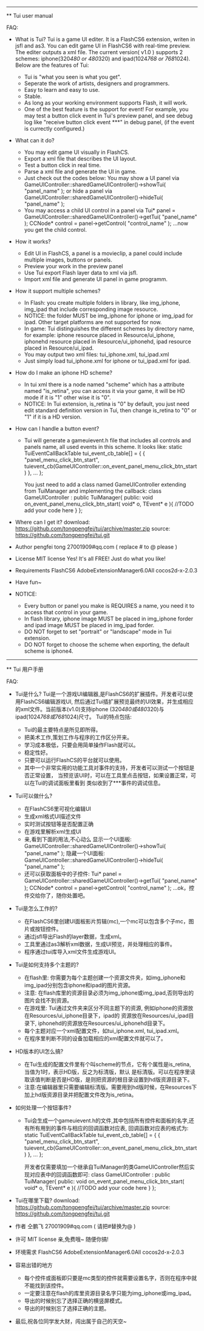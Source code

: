 ********************************************************************************
** Tui user manual

  FAQ:
* What is Tui?
  Tui is a game UI editer. It is a FlashCS6 extension, writen in jsfl and as3.
  You can edit game UI in FlashCS6 with real-time preview. The editer outputs
  a xml file. The current version( v1.0 ) supports 2 schemes: iphone(320*480 or 480*320)
  and ipad(1024*768 or 768*1024).
    Below are the features of Tui:
    * Tui is "what you seen is what you get".
    * Seperate the work of artists, designers and programmers.
    * Easy to learn and easy to use.
    * Stable.
    * As long as your working environment supports Flash, it will work.
    * One of the best feature is the support for event! For example, you may test a button click 
  event in Tui's preview panel, and see debug log like "receive button click event ***" in debug panel,
 (if the event is currectly configured.)

* What can it do?
  * You may edit game UI visually in FlashCS.
  * Export a xml file that describes the UI layout.
  * Test a button click in real time.
  * Parse a xml file and generate the UI in game.
  * Just check out the codes below:
    You may show a UI panel via 
    GameUIController::sharedGameUIController()->showTui( "panel_name" );
    or hide a panel via
    GameUIController::sharedGameUIController()->hideTui( "panel_name" );
  * You may access a child UI control in a panel via
    Tui* panel = GameUIController::sharedGameUIController()->getTui( "panel_name" );
    CCNode* control = panel->getControl( "control_name" );
    ...now you get the child control.

* How it works?
  * Edit UI in FlashCS, a panel is a movieclip, a panel could include multiple images,
    buttons or panels.
  * Preview your work in the preview panel
  * Use Tui export Flash layer data to xml via jsfl.
  * Import xml file and generate UI panel in game programm.

* How it support multiple schemes?
  * In Flash: you create multiple folders in library, like img_iphone, img_ipad that 
    include corresponding image resource.
  * NOTICE: the folder MUST be img_iphone for iphone or img_ipad for ipad. Other target platforms are not supported for now.
  * In game: Tui distinguishes the different schemes by directory name, for example: iphone 
    resource placed in Resource/ui_iphone, iphonehd resource placed in Resource/ui_iphonehd,
    ipad resource placed in Resource/ui_ipad.
  * You may output two xml files: tui_iphone.xml, tui_ipad.xml
  * Just simply load tui_iphone.xml for iphone or tui_ipad.xml for ipad.

* How do I make an iphone HD scheme?
  * In tui xml there is a node named "scheme" which has a attribute named "is_retina", you can
    access it via your game, it will be HD mode if it is "1" other wise it is "0".
  * NOTICE: In Tui extension, is_retina is "0" by default, you just need edit standard definition
    version in Tui, then change is_retina to "0" or "1" if it is a HD version.

* How can I handle a button event?
  * Tui will generate a gameuievent.h file that includes all controls and panels name, all
    used events in this scheme. It looks like:
    static TuiEventCallBackTable tui_event_cb_table[] = { 
        { "panel_menu_click_btn_start", tuievent_cb(GameUIController::on_event_panel_menu_click_btn_start) },
        ...
    };

    You just need to add a class named GameUIController extending from TuiManager and implementing the callback:
    class GameUIController : public TuiManager{
    public:
        void on_event_panel_menu_click_btn_start( void* o, TEvent* e ){
             //TODO add your code here
        }
    };

* Where can I get it?
  download: https://github.com/tongpengfei/tui/archive/master.zip
  source:   https://github.com/tongpengfei/tui.git

* Author
  pengfei tong     27001909#qq.com ( replace # to @ please )

* License
  MIT license
  Yes! It's all FREE! Just do what you like!

* Requirements
  FlashCS6
  AdobeExtensionManager6.0All
  cocos2d-x-2.0.3

* Have fun~

* NOTICE:
  * Every button or panel you make is REQUIRES a name, you need it to access that control in your game.
  * In flash library, iphone image MUST be placed in img_iphone forder and ipad image MUST
    be placed in img_ipad forder.
  * DO NOT forget to set "portrait" or "landscape" mode in Tui extension.
  * DO NOT forget to choose the scheme when exporting, the default scheme is iphone4.


********************************************************************************
** Tui 用户手册

  FAQ:
* Tui是什么?
    Tui是一个游戏UI编辑器,是FlashCS6的扩展插件。开发者可以使用FlashCS6编辑游戏UI,
  然后通过Tui插扩展预览最终的UI效果，并生成相应的xml文件。当前版本(v1.0)支持iphone
  (320*480或480*320)与ipad(1024*768或768*1024)尺寸。
    Tui的特点包括:
    * Tui的最主要特点是所见即所得。
    * 把美术工作,策划工作与程序的工作区分开来。
    * 学习成本极低，只要会用简单操作Flash就可以。
    * 稳定性好。
    * 只要可以运行FlashCS的平台就可以使用。
    * 其中一个非常实用的功能工具对事件的支持，开发者可以测试一个按钮是否正常设置，
      当预览该UI时，可以在工具里点击按钮，如果设置正常，可以在Tui的调试面板里看到
      类似收到了***事件的调试信息。

* Tui可以做什么?
  * 在FlashCS6里可视化编辑UI
  * 生成xml格式UI描述文件
  * 实时测试按钮等是否配置正确
  * 在游戏里解析xml生成UI
  * 亲,看到下面的用法,不心动么
    显示一个UI面板:
    GameUIController::sharedGameUIController()->showTui( "panel_name" );
    隐藏一个UI面板:
    GameUIController::sharedGameUIController()->hideTui( "panel_name" );
  * 还可以获取面板中的子控件:
    Tui* panel = GameUIController::sharedGameUIController()->getTui( "panel_name" );
    CCNode* control = panel->getControl( "control_name" );
    ...ok，控件交给你了，随你处置吧。

* Tui是怎么工作的?
  * 在FlashCS6里创建UI面板影片剪辑(mc),一个mc可以包含多个子mc，图片或按钮控件。
  * 通过jsfl导出Flash的layer数据，生成xml。
  * 工具里通过as3解析xml数据，生成UI预览，并处理相应的事件。
  * 程序通过tui库导入xml文件生成游戏UI。

* Tui是如何支持多个主题的?
  * 在flash里: 你需要为每个主题创建一个资源文件夹，如img_iphone和img_ipad分别包含iphone和ipad的图片资源。
  * 注意: 在flash库里的资源目录必须为img_iphone或img_ipad,否则导出的图片会找不到资源。
  * 在游戏里: Tui通过文件夹来区分不同主题下的资源, 例如iphone的资源放在Resources/ui_iphone目录下，ipad的
    资源放在Resources/ui_ipad目录下, iphonehd的资源放在Resources/ui_iphonehd目录下。
  * 每个主题对应一个xml配置文件，如tui_iphone.xml, tui_ipad.xml。
  * 在程序里判断不同的设备加载相应的xml配置文件就可以了。

* HD版本的UI怎么搞?
  * 在Tui生成的配置文件里有个叫scheme的节点，它有个属性是is_retina, 当值为1时，表示HD版，反之为标清版，默认
    是标清版。可以在程序里读取该值判断是否是HD版，是则把资源的根目录设置到hd版资源目录下。
  * 注意:在编辑器里只需要编辑标清版。需要用到hd版时候，在Resources下加上hd版资源目录并把配置文件改为is_retina。

* 如何处理一个按钮事件?
  * Tui会生成一个gameuievent.h的文件,其中包括所有控件和面板的名字,还有所有用到的事件与相应的回调函数对应表,
    回调函数对应表的格式为:
    static TuiEventCallBackTable tui_event_cb_table[] = { 
        { "panel_menu_click_btn_start", tuievent_cb(GameUIController::on_event_panel_menu_click_btn_start) },
        ...
    };

    开发者仅需要填加一个继承自TuiManager的类GameUIController然后实现对应表中的回调函数即可:
    class GameUIController : public TuiManager{
    public:
        void on_event_panel_menu_click_btn_start( void* o, TEvent* e ){
             //TODO add your code here
        }
    };

* Tui在哪里下载?
  download: https://github.com/tongpengfei/tui/archive/master.zip
  source:   https://github.com/tongpengfei/tui.git

* 作者
  仝鹏飞   27001909#qq.com ( 请把#替换为@ )

* 许可
  MIT license
  亲,免费哦~ 随便你搞!

* 环境需求
  FlashCS6
  AdobeExtensionManager6.0All
  cocos2d-x-2.0.3

* 容易出错的地方
  * 每个控件或面板即只要是mc类型的控件就需要设置名字，否则在程序中就不能找到该控件。
  * 一定要注意在flash的库里资源目录名字只能为img_iphone或img_ipad。
  * 导出的时候别忘了选择正确的横竖屏模式。
  * 导出的时候别忘了选择正确的主题。

* 最后,祝各位同学发大财，闯出属于自己的天空~
